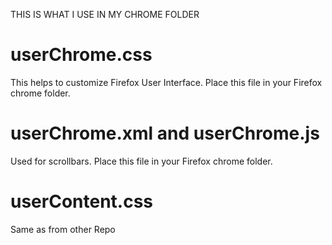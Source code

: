 THIS IS WHAT I USE IN MY CHROME FOLDER

# userChrome.css
This helps to customize Firefox User Interface. Place this file in your Firefox chrome folder.

# userChrome.xml and userChrome.js
Used for scrollbars. Place this file in your Firefox chrome folder.

# userContent.css 
Same as from other Repo
